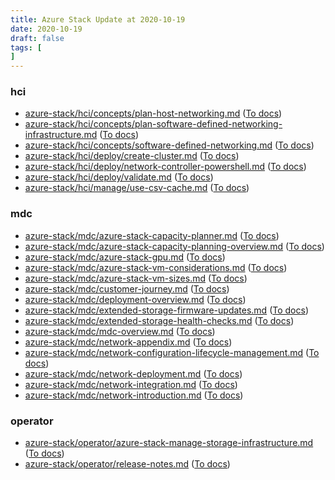 ```yaml
---
title: Azure Stack Update at 2020-10-19
date: 2020-10-19
draft: false
tags: [
]
---
```


### hci
- [azure-stack/hci/concepts/plan-host-networking.md](https://github.com/MicrosoftDocs/azure-stack-docs/compare/5272a72..d9e77b6#diff-e74fa869cf5880aaeecefe6954c47b6c291f58ed593d56e100f3e88e68730b3a) ([To docs](https://docs.microsoft.com/en-us/azure-stack/hci/concepts/plan-host-networking?WT.mc_id=AZ-MVP-5003408))
- [azure-stack/hci/concepts/plan-software-defined-networking-infrastructure.md](https://github.com/MicrosoftDocs/azure-stack-docs/compare/5272a72..d9e77b6#diff-bad16f21dc0c18dcd1a3827aefb839efd45721208845225b8fc9d0a98e672815) ([To docs](https://docs.microsoft.com/en-us/azure-stack/hci/concepts/plan-software-defined-networking-infrastructure?WT.mc_id=AZ-MVP-5003408))
- [azure-stack/hci/concepts/software-defined-networking.md](https://github.com/MicrosoftDocs/azure-stack-docs/compare/5272a72..d9e77b6#diff-c6927bf3189bedf874e5ccc022bb79c07a5f97d364609af10ab64ba6eeabd740) ([To docs](https://docs.microsoft.com/en-us/azure-stack/hci/concepts/software-defined-networking?WT.mc_id=AZ-MVP-5003408))
- [azure-stack/hci/deploy/create-cluster.md](https://github.com/MicrosoftDocs/azure-stack-docs/compare/5272a72..d9e77b6#diff-2ecf308c634813758aecc17770ff275ec7c20bad184782c9d1818b31f08c0738) ([To docs](https://docs.microsoft.com/en-us/azure-stack/hci/deploy/create-cluster?WT.mc_id=AZ-MVP-5003408))
- [azure-stack/hci/deploy/network-controller-powershell.md](https://github.com/MicrosoftDocs/azure-stack-docs/compare/5272a72..d9e77b6#diff-fc2dc549213929c8ac01cc1dcb50ef6df04557c0c53837ad930d3e4fa415f985) ([To docs](https://docs.microsoft.com/en-us/azure-stack/hci/deploy/network-controller-powershell?WT.mc_id=AZ-MVP-5003408))
- [azure-stack/hci/deploy/validate.md](https://github.com/MicrosoftDocs/azure-stack-docs/compare/5272a72..d9e77b6#diff-cd41d6b5b9b6732f9e5694e120df6045b5a6f7a21e04bdca903e9263fb8d2692) ([To docs](https://docs.microsoft.com/en-us/azure-stack/hci/deploy/validate?WT.mc_id=AZ-MVP-5003408))
- [azure-stack/hci/manage/use-csv-cache.md](https://github.com/MicrosoftDocs/azure-stack-docs/compare/5272a72..d9e77b6#diff-3ecaad2156440a57435f0799955c7ceaba9d277b1b42a78748e9c1935d626bd9) ([To docs](https://docs.microsoft.com/en-us/azure-stack/hci/manage/use-csv-cache?WT.mc_id=AZ-MVP-5003408))
    
### mdc
- [azure-stack/mdc/azure-stack-capacity-planner.md](https://github.com/MicrosoftDocs/azure-stack-docs/compare/5272a72..d9e77b6#diff-712637669c3997095c142afeb945500fb5b68311006da102211176de38dd70ac) ([To docs](https://docs.microsoft.com/en-us/azure-stack/mdc/azure-stack-capacity-planner?WT.mc_id=AZ-MVP-5003408))
- [azure-stack/mdc/azure-stack-capacity-planning-overview.md](https://github.com/MicrosoftDocs/azure-stack-docs/compare/5272a72..d9e77b6#diff-0942ed5a52165e303ebee9e063644e68ec68a847d4686667de908f0f19b50b1d) ([To docs](https://docs.microsoft.com/en-us/azure-stack/mdc/azure-stack-capacity-planning-overview?WT.mc_id=AZ-MVP-5003408))
- [azure-stack/mdc/azure-stack-gpu.md](https://github.com/MicrosoftDocs/azure-stack-docs/compare/5272a72..d9e77b6#diff-10e5d7156c3c05049f68ed836406defec85b97cc6f0a631cb34e97c0ad235ff3) ([To docs](https://docs.microsoft.com/en-us/azure-stack/mdc/azure-stack-gpu?WT.mc_id=AZ-MVP-5003408))
- [azure-stack/mdc/azure-stack-vm-considerations.md](https://github.com/MicrosoftDocs/azure-stack-docs/compare/5272a72..d9e77b6#diff-e068d10d0c52137ac25105a375ab0391ce4f76a776e8a3e650419bbc21bbf57b) ([To docs](https://docs.microsoft.com/en-us/azure-stack/mdc/azure-stack-vm-considerations?WT.mc_id=AZ-MVP-5003408))
- [azure-stack/mdc/azure-stack-vm-sizes.md](https://github.com/MicrosoftDocs/azure-stack-docs/compare/5272a72..d9e77b6#diff-2b44bc5e8ad36cf61bcd1667a7302af20414a6c104f2f2dccc6f421f31f0cbf9) ([To docs](https://docs.microsoft.com/en-us/azure-stack/mdc/azure-stack-vm-sizes?WT.mc_id=AZ-MVP-5003408))
- [azure-stack/mdc/customer-journey.md](https://github.com/MicrosoftDocs/azure-stack-docs/compare/5272a72..d9e77b6#diff-b1e64d73fef77e7f35a1e247765bffe1d9a4f52855abc2f118d38646bc223644) ([To docs](https://docs.microsoft.com/en-us/azure-stack/mdc/customer-journey?WT.mc_id=AZ-MVP-5003408))
- [azure-stack/mdc/deployment-overview.md](https://github.com/MicrosoftDocs/azure-stack-docs/compare/5272a72..d9e77b6#diff-af4b0f48b9c98c5090a296d1443884dd7dc8cf7f30cc64682cd7aa6bd8b42366) ([To docs](https://docs.microsoft.com/en-us/azure-stack/mdc/deployment-overview?WT.mc_id=AZ-MVP-5003408))
- [azure-stack/mdc/extended-storage-firmware-updates.md](https://github.com/MicrosoftDocs/azure-stack-docs/compare/5272a72..d9e77b6#diff-e05329b08dcaa80448cadf9cb91169edbc30084e45531285d7adeb4767313565) ([To docs](https://docs.microsoft.com/en-us/azure-stack/mdc/extended-storage-firmware-updates?WT.mc_id=AZ-MVP-5003408))
- [azure-stack/mdc/extended-storage-health-checks.md](https://github.com/MicrosoftDocs/azure-stack-docs/compare/5272a72..d9e77b6#diff-b0af194c4a3da4526f64c6f9e32f55190687667e37ca274c1ae6e4c2070132b5) ([To docs](https://docs.microsoft.com/en-us/azure-stack/mdc/extended-storage-health-checks?WT.mc_id=AZ-MVP-5003408))
- [azure-stack/mdc/mdc-overview.md](https://github.com/MicrosoftDocs/azure-stack-docs/compare/5272a72..d9e77b6#diff-e950b47d2c615dc2d078256dc13548d70cf03bfbfb0aeafe2df19c13808a2dbb) ([To docs](https://docs.microsoft.com/en-us/azure-stack/mdc/mdc-overview?WT.mc_id=AZ-MVP-5003408))
- [azure-stack/mdc/network-appendix.md](https://github.com/MicrosoftDocs/azure-stack-docs/compare/5272a72..d9e77b6#diff-92e2eef688bf5d5232ac117c72000901099f779a7616ab798dd40c3ceb551277) ([To docs](https://docs.microsoft.com/en-us/azure-stack/mdc/network-appendix?WT.mc_id=AZ-MVP-5003408))
- [azure-stack/mdc/network-configuration-lifecycle-management.md](https://github.com/MicrosoftDocs/azure-stack-docs/compare/5272a72..d9e77b6#diff-0bf8f3c5a2595cb89312e984d52e01bab9fbc03f4745d70006943cebbfc21300) ([To docs](https://docs.microsoft.com/en-us/azure-stack/mdc/network-configuration-lifecycle-management?WT.mc_id=AZ-MVP-5003408))
- [azure-stack/mdc/network-deployment.md](https://github.com/MicrosoftDocs/azure-stack-docs/compare/5272a72..d9e77b6#diff-27fdfa007e2bb41b073dac23694e6e029b7a42f005bffb908164431cfce11248) ([To docs](https://docs.microsoft.com/en-us/azure-stack/mdc/network-deployment?WT.mc_id=AZ-MVP-5003408))
- [azure-stack/mdc/network-integration.md](https://github.com/MicrosoftDocs/azure-stack-docs/compare/5272a72..d9e77b6#diff-86beef5dd8c54af676a0a3a190a9b13541f3035d6b50ff26c5d89004d01870b6) ([To docs](https://docs.microsoft.com/en-us/azure-stack/mdc/network-integration?WT.mc_id=AZ-MVP-5003408))
- [azure-stack/mdc/network-introduction.md](https://github.com/MicrosoftDocs/azure-stack-docs/compare/5272a72..d9e77b6#diff-17b3cdd0439a47af3ad695dcd9a7c59f3c13542a97d11ed1cbdfeb806b734961) ([To docs](https://docs.microsoft.com/en-us/azure-stack/mdc/network-introduction?WT.mc_id=AZ-MVP-5003408))
    
### operator
- [azure-stack/operator/azure-stack-manage-storage-infrastructure.md](https://github.com/MicrosoftDocs/azure-stack-docs/compare/5272a72..d9e77b6#diff-47fc8d61335f830c05b8a00d537e09722ac5a020d986a4a8a3cd6ececa4b478d) ([To docs](https://docs.microsoft.com/en-us/azure-stack/operator/azure-stack-manage-storage-infrastructure?WT.mc_id=AZ-MVP-5003408))
- [azure-stack/operator/release-notes.md](https://github.com/MicrosoftDocs/azure-stack-docs/compare/5272a72..d9e77b6#diff-2135bea1e8ba86ced8f1132666bad8511311d8b2daf186e8f7bcee06513e1035) ([To docs](https://docs.microsoft.com/en-us/azure-stack/operator/release-notes?WT.mc_id=AZ-MVP-5003408))
    
